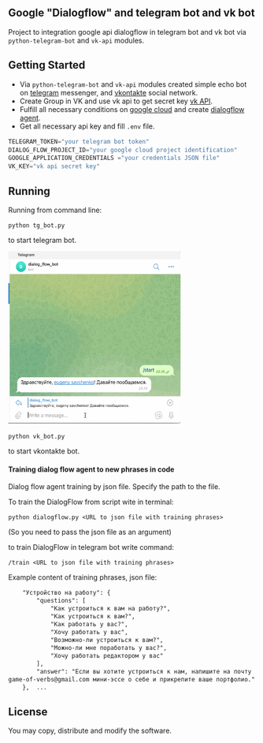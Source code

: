 ## Google "Dialogflow" and telegram bot and vk bot

Project to integration google api dialogflow in telegram bot and vk bot
via `python-telegram-bot` and `vk-api` modules.

## Getting Started

- Via `python-telegram-bot` and `vk-api` modules created simple echo bot on [telegram](https://web.telegram.org/#/login) messenger, and [vkontakte](https://vk.com/)
social network.
- Create Group in VK and use vk api to get secret key [vk API](https://vk.com/dev/bots_docs).
- Fulfill all necessary conditions on [google cloud](https://cloud.google.com/dialogflow/docs/quick/api) and create [dialogflow agent](https://cloud.google.com/dialogflow/docs/quick/api).
- Get all necessary api key and fill `.env` file.
```python
TELEGRAM_TOKEN="your telegram bot token"
DIALOG_FLOW_PROJECT_ID="your google cloud project identification"
GOOGLE_APPLICATION_CREDENTIALS ="your credentials JSON file"
VK_KEY="vk api secret key"
```

## Running

Running from command line:
```shell script
python tg_bot.py 
```
to start telegram bot.

<img height="350" src="tg_bot.gif" width="350"/>

```shell script
python vk_bot.py 
```

to start vkontakte bot.

#### Training dialog flow agent to new phrases in code

Dialog flow agent training by json file. Specify the path to the file.

To train the DialogFlow from script wite in terminal:

```shell script
python dialogflow.py <URL to json file with training phrases>
```
(So you need to pass the json file as an argument)

to train DialogFlow in telegram bot write command:
```shell script
/train <URL to json file with training phrases>
```
Example content of training phrases, json file:

```{
    "Устройство на работу": {
        "questions": [
            "Как устроиться к вам на работу?",
            "Как устроиться к вам?",
            "Как работать у вас?",
            "Хочу работать у вас",
            "Возможно-ли устроиться к вам?",
            "Можно-ли мне поработать у вас?",
            "Хочу работать редактором у вас"
        ],
        "answer": "Если вы хотите устроиться к нам, напишите на почту game-of-verbs@gmail.com мини-эссе о себе и прикрепите ваше портфолио."
    },  ...
```

## License

You may copy, distribute and modify the software.